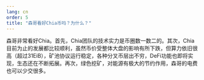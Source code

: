 ```yaml
---
lang: cn
order: 5
title: "森哥看好Chia币吗？为什么？"
---
```


森哥非常看好Chia。首先，Chia团队的技术实力是币圈数一数二的。其次，Chia目前为止的发展都比较顺利，虽然币价受整体大盘的影响有所下跌，但算力依旧很高（超过31EiB），矿池协议运行稳定，各种分叉币层出不穷，DeFi功能也即将实现，生态还在不断拓展。再次，绿色挖矿，对能源有极大的节约作用，森哥的电费也可以少交很多。
